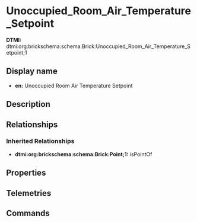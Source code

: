 # Unoccupied_Room_Air_Temperature_Setpoint
**DTMI:** dtmi:org:brickschema:schema:Brick:Unoccupied_Room_Air_Temperature_Setpoint;1
## Display name
- **en:** Unoccupied Room Air Temperature Setpoint
## Description
## Relationships
### Inherited Relationships
* **dtmi:org:brickschema:schema:Brick:Point;1:** isPointOf
## Properties
## Telemetries
## Commands
